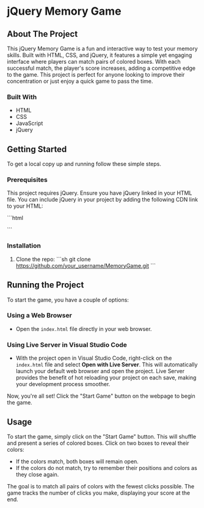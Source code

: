 # jQuery Memory Game

## About The Project

This jQuery Memory Game is a fun and interactive way to test your memory skills. Built with HTML, CSS, and jQuery, it features a simple yet engaging interface where players can match pairs of colored boxes. With each successful match, the player's score increases, adding a competitive edge to the game. This project is perfect for anyone looking to improve their concentration or just enjoy a quick game to pass the time.

### Built With

- HTML
- CSS
- JavaScript
- jQuery

## Getting Started

To get a local copy up and running follow these simple steps.

### Prerequisites

This project requires jQuery. Ensure you have jQuery linked in your HTML file. You can include jQuery in your project by adding the following CDN link to your HTML:

\```html
<script src="https://ajax.googleapis.com/ajax/libs/jquery/3.7.1/jquery.min.js"></script>
\```

### Installation

1. Clone the repo:
   \```sh
   git clone https://github.com/your_username/MemoryGame.git
   \```
   
## Running the Project

To start the game, you have a couple of options:

### Using a Web Browser

- Open the `index.html` file directly in your web browser.

### Using Live Server in Visual Studio Code

- With the project open in Visual Studio Code, right-click on the `index.html` file and select **Open with Live Server**. This will automatically launch your default web browser and open the project. Live Server provides the benefit of hot reloading your project on each save, making your development process smoother.

Now, you're all set! Click the "Start Game" button on the webpage to begin the game.


## Usage

To start the game, simply click on the "Start Game" button. This will shuffle and present a series of colored boxes. Click on two boxes to reveal their colors:

- If the colors match, both boxes will remain open.
- If the colors do not match, try to remember their positions and colors as they close again.

The goal is to match all pairs of colors with the fewest clicks possible. The game tracks the number of clicks you make, displaying your score at the end.
